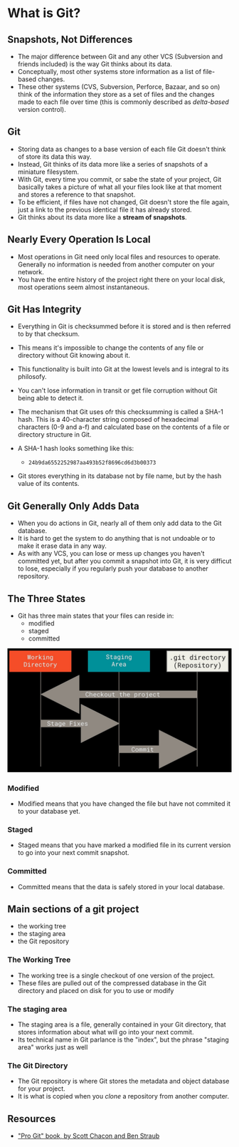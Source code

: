 # What is Git?

## Snapshots, Not Differences

- The major difference between Git and any other VCS (Subversion and friends included) is the way Git thinks about its data.
- Conceptually, most other systems store information as a list of file-based changes.
- These other systems (CVS, Subversion, Perforce, Bazaar, and so on) think of the information they store as a set of files and the changes made to each file over time (this is commonly described as _delta-based_ version control).

## Git

- Storing data as changes to a base version of each file Git doesn't think of store its data this way.
- Instead, Git thinks of its data more like a series of snapshots of a miniature filesystem.
- With Git, every time you commit, or sabe the state of your project, Git basically takes a picture of what all your files look like at that moment and stores a reference to that snapshot.
- To be efficient, if files have not changed, Git doesn't store the file again, just a link to the previous identical file it has already stored.
- Git thinks about its data more like a **stream of snapshots**.

## Nearly Every Operation Is Local

- Most operations in Git need only local files and resources to operate. Generally no information is needed from another computer on your network.
- You have the entire history of the project right there on your local disk, most operations seem almost instantaneous.

## Git Has Integrity

- Everything in Git is checksummed before it is stored and is then referred to by that checksum.
- This means it's impossible to change the contents of any file or directory without Git knowing about it.

- This functionality is built into Git at the lowest levels and is integral to its philosofy.
- You can't lose information in transit or get file corruption without Git being able to detect it.

- The mechanism that Git uses ofr this checksumming is called a SHA-1 hash. This is a 40-character string composed of hexadecimal characters (0-9 and a-f) and calculated base on the contents of a file or directory structure in Git.
- A SHA-1 hash looks something like this:
  - `24b9da6552252987aa493b52f8696cd6d3b00373`
- Git stores everything in its database not by file name, but by the hash value of its contents.

## Git Generally Only Adds Data

- When you do actions in Git, nearly all of them only add data to the Git database.
- It is hard to get the system to do anything that is not undoable or to make it erase data in any way.
- As with any VCS, you can lose or mess up changes you haven't committed yet, but after you commit a snapshot into Git, it is very difficut to lose, especially if you regularly push your database to another repository.

## The Three States

- Git has three main states that your files can reside in:
  - modified
  - staged
  - committed

![Files state](./assets/file-state.jpg)

### Modified

- Modified means that you have changed the file but have not commited it to your database yet.

### Staged

- Staged means that you have marked a modified file in its current version to go into your next commit snapshot.

### Committed

- Committed means that the data is safely stored in your local database.

## Main sections of a git project

- the working tree
- the staging area
- the Git repository

### The Working Tree

- The working tree is a single checkout of one version of the project.
- These files are pulled out of the compressed database in the Git directory and placed on disk for you to use or modify

### The staging area

- The staging area is a file, generally contained in your Git directory, that stores information about what will go into your next commit.
- Its technical name in Git parlance is the "index", but the phrase "staging area" works just as well

### The Git Directory

- The Git repository is where Git stores the metadata and object database for your project.
- It is what is copied when you _clone_ a repository from another computer.

## Resources

- ["Pro Git" book, by Scott Chacon and Ben Straub](https://git-scm.com/book/en/v2)
